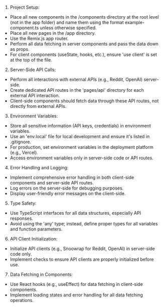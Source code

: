 1. Project Setup:

- Place all new components in the /components directory at the root level (not in the app folder) and name them using the format example-component.ts unless otherwise specified.
- Place all new pages in the /app directory.
- Use the Remix.js app router.
- Perform all data fetching in server components and pass the data down as props.
- For client components (useState, hooks, etc.), ensure 'use client' is set at the top of the file.

2. Server-Side API Calls:

- Perform all interactions with external APIs (e.g., Reddit, OpenAI) server-side.
- Create dedicated API routes in the 'pages/api' directory for each external API interaction.
- Client-side components should fetch data through these API routes, not directly from external APIs.

3. Environment Variables:

- Store all sensitive information (API keys, credentials) in environment variables.
- Use an 'env.local' file for local development and ensure it's listed in .gitignore.
- For production, set environment variables in the deployment platform (e.g., Vercel).
- Access environment variables only in server-side code or API routes.

4. Error Handling and Logging:

- Implement comprehensive error handling in both client-side components and server-side API routes.
- Log errors on the server-side for debugging purposes.
- Display user-friendly error messages on the client-side.

5. Type Safety:

- Use TypeScript interfaces for all data structures, especially API responses.
- Avoid using the 'any' type; instead, define proper types for all variables and function parameters.

6. API Client Initialization:

- Initialize API clients (e.g., Snoowrap for Reddit, OpenAI) in server-side code only.
- Implement checks to ensure API clients are properly initialized before use.

7. Data Fetching in Components:

- Use React hooks (e.g., useEffect) for data fetching in client-side components.
- Implement loading states and error handling for all data fetching operations.
